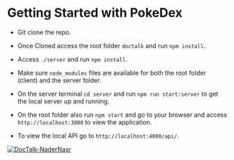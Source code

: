 # Getting Started with PokeDex

- Git clone the repo.
- Once Cloned access the root folder `doctalk` and run `npm install`.
- Access `./server` and run `npm install`.
- Make sure `node_modules` files are available for both the root folder (client) and the server folder.

- On the server terminal `cd server` and run `npm run start:server` to get the local server up and running.
- On the root folder also run `npm start` and go to your browser and access `http://localhost:3000` to view the application.
- To view the local API go to `http://localhost:4000/api/`.

[![DocTalk-NaderNasr](https://user-images.githubusercontent.com/35424606/198893712-dfac6561-fad6-4056-8343-10a01504bf6c.png)](https://user-images.githubusercontent.com/35424606/198893659-c89e4110-a7e6-4a3d-95d9-d6c37125f771.mov)
